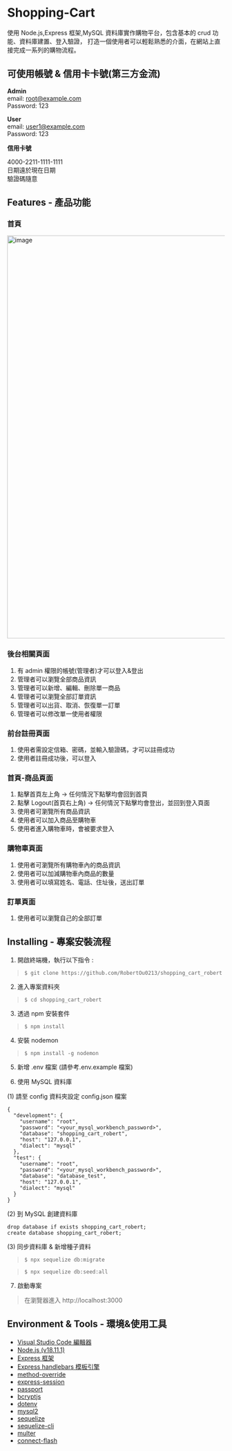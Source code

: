 # Shopping-Cart

使用 Node.js,Express 框架,MySQL 資料庫實作購物平台，包含基本的 crud 功能、資料庫建置、登入驗證，
打造一個使用者可以輕鬆熟悉的介面，在網站上直接完成一系列的購物流程。




## 可使用帳號 & 信用卡卡號(第三方金流)

**Admin**  
email: root@example.com  
Password: 123

**User**  
email: user1@example.com  
Password: 123

**信用卡號**

4000-2211-1111-1111  
日期遠於現在日期  
驗證碼隨意

## Features - 產品功能

### 首頁

<img width="933" alt="image" src="https://github.com/RobertOu0213/shopping_cart_robert/assets/115865251/367019a3-93d5-4408-9e53-b984873f7f70">


### 後台相關頁面

1. 有 admin 權限的帳號(管理者)才可以登入&登出
2. 管理者可以瀏覽全部商品資訊
3. 管理者可以新增、編輯、刪除單一商品
4. 管理者可以瀏覽全部訂單資訊
5. 管理者可以出貨、取消、恢復單一訂單
6. 管理者可以修改單一使用者權限

### 前台註冊頁面

1. 使用者需設定信箱、密碼，並輸入驗證碼，才可以註冊成功
2. 使用者註冊成功後，可以登入

### 首頁-商品頁面

1. 點擊首頁左上角 -> 任何情況下點擊均會回到首頁
2. 點擊 Logout(首頁右上角) -> 任何情況下點擊均會登出，並回到登入頁面
3. 使用者可瀏覽所有商品資訊
4. 使用者可以加入商品至購物車
5. 使用者進入購物車時，會被要求登入

### 購物車頁面

1. 使用者可瀏覽所有購物車內的商品資訊
2. 使用者可以加減購物車內商品的數量
3. 使用者可以填寫姓名、電話、住址後，送出訂單

### 訂單頁面

1. 使用者可以瀏覽自己的全部訂單


## Installing - 專案安裝流程

1. 開啟終端機，執行以下指令 :

> `$ git clone https://github.com/RobertOu0213/shopping_cart_robert `

2. 進入專案資料夾

> `$ cd shopping_cart_robert`

3. 透過 npm 安裝套件

> `$ npm install`

4. 安裝 nodemon

> `$ npm install -g nodemon`

5. 新增 .env 檔案 (請參考.env.example 檔案)

6. 使用 MySQL 資料庫

(1) 請至 config 資料夾設定 config.json 檔案

```
{
  "development": {
    "username": "root",
    "password": "<your_mysql_workbench_password>",
    "database": "shopping_cart_robert",
    "host": "127.0.0.1",
    "dialect": "mysql"
  },
  "test": {
    "username": "root",
    "password": "<your_mysql_workbench_password>",
    "database": "database_test",
    "host": "127.0.0.1",
    "dialect": "mysql"
  }
}
```

(2) 到 MySQL 創建資料庫

```
drop database if exists shopping_cart_robert;
create database shopping_cart_robert;

```

(3) 同步資料庫 & 新增種子資料

> `$ npx sequelize db:migrate`

> `$ npx sequelize db:seed:all`

7. 啟動專案

> 在瀏覽器進入 http://localhost:3000

## Environment & Tools - 環境&使用工具

- [Visual Studio Code 編輯器](https://code.visualstudio.com/)
- [Node.js (v18.11.1)](https://nodejs.org/en/)
- [Express 框架](https://www.npmjs.com/package/express)
- [Express handlebars 模板引擎](https://www.npmjs.com/package/express-handlebars)
- [method-override](https://www.npmjs.com/package/method-override)
- [express-session](https://www.npmjs.com/package/express-session)
- [passport](https://www.npmjs.com/package/passport)
- [bcryptjs](https://www.npmjs.com/package/bcryptjs)
- [dotenv](https://www.npmjs.com/package/dotenv)
- [mysql2](https://www.npmjs.com/package/mysql2)
- [sequelize](https://www.npmjs.com/package/sequelize)
- [sequelize-cli](https://www.npmjs.com/package/sequelize-cli)
- [multer](https://www.npmjs.com/package/multer)
- [connect-flash](https://www.npmjs.com/package/connect-flash)

